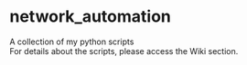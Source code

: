 # network_automation
A collection of my python scripts<br>
For details about the scripts, please access the Wiki section.
